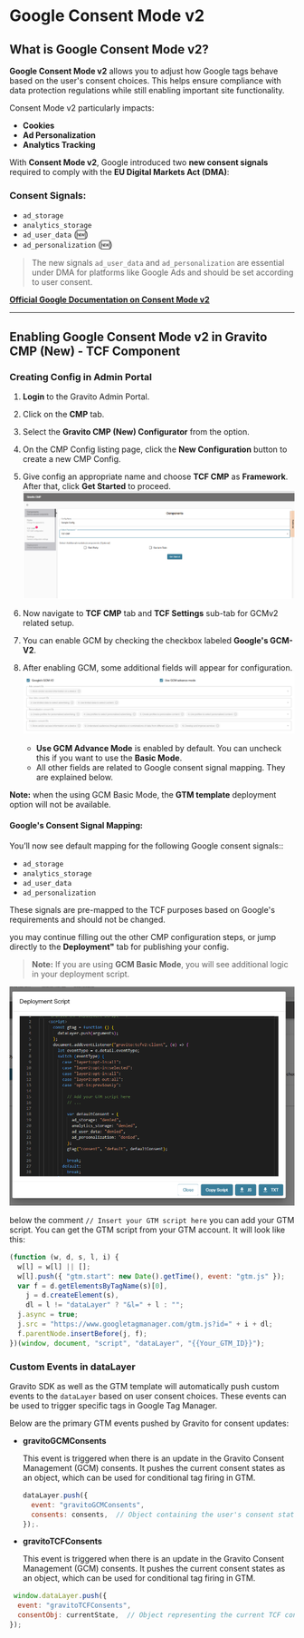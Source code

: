 # Google Consent Mode v2

## What is Google Consent Mode v2?

**Google Consent Mode v2** allows you to adjust how Google tags behave based on the user's consent choices. This helps ensure compliance with data protection regulations while still enabling important site functionality.

Consent Mode v2 particularly impacts:

- **Cookies**
- **Ad Personalization**
- **Analytics Tracking**

With **Consent Mode v2**, Google introduced two **new consent signals** required to comply with the **EU Digital Markets Act (DMA)**:

### Consent Signals:
- `ad_storage`
- `analytics_storage`
- `ad_user_data` (🆕)
- `ad_personalization` (🆕)

> The new signals `ad_user_data` and `ad_personalization` are essential under DMA for platforms like Google Ads and should be set according to user consent.

**[Official Google Documentation on Consent Mode v2](https://developers.google.com/tag-platform/devguides/consent)**

---

## Enabling Google Consent Mode v2 in Gravito CMP (New) - TCF Component

### Creating Config in Admin Portal

1. **Login** to the Gravito Admin Portal.
2. Click on the **CMP** tab.
3. Select the **Gravito CMP (New) Configurator** from the option.
4. On the CMP Config listing page, click the **New Configuration** button to create a new CMP Config.
5. Give config an appropriate name and choose **TCF CMP** as **Framework**. After that, click **Get Started** to proceed.
        ![](../../img/tcf_configurator_setup.png)

6. Now navigate to **TCF CMP** tab and **TCF Settings** sub-tab for GCMv2 related setup.
7. You can enable GCM by checking the checkbox labeled **Google's GCM-V2**.
8. After enabling GCM, some additional fields will appear for configuration.
    ![](../../img/tcf_gcm_setup.png)

    - **Use GCM Advance Mode** is enabled by default. You can uncheck this if you want to use the **Basic Mode**.
    - All other fields are related to Google consent signal mapping. They are explained below.

**Note:** when the using GCM Basic Mode, the **GTM template** deployment option will not be available.

#### Google's Consent Signal Mapping:

You’ll now see default mapping for the following Google consent signals::

- `ad_storage`
- `analytics_storage`
- `ad_user_data`
- `ad_personalization`

These signals are pre-mapped to the TCF purposes based on Google's requirements and should not be changed.

you may continue filling out the other CMP configuration steps, or jump directly to the **Deployment"** tab for publishing your config.


>**Note:** If you are using **GCM Basic Mode**, you will see additional logic in your deployment script.

   ![](../../img/tcf_additional_Gtm_logic.png)

   below the comment `// Insert your GTM script here` you can add your GTM script. You can get the GTM script from your GTM account. It will look like this:
   
```js
(function (w, d, s, l, i) {
  w[l] = w[l] || [];
  w[l].push({ "gtm.start": new Date().getTime(), event: "gtm.js" });
  var f = d.getElementsByTagName(s)[0],
    j = d.createElement(s),
    dl = l != "dataLayer" ? "&l=" + l : "";
  j.async = true;
  j.src = "https://www.googletagmanager.com/gtm.js?id=" + i + dl;
  f.parentNode.insertBefore(j, f);
})(window, document, "script", "dataLayer", "{{Your_GTM_ID}}");
```

### Custom Events in dataLayer

Gravito SDK as well as the GTM template will automatically push custom events to the `dataLayer` based on user consent choices. These events can be used to trigger specific tags in Google Tag Manager.

Below are the primary GTM events pushed by Gravito for consent updates:

- **gravitoGCMConsents**

  This event is triggered when there is an update in the Gravito Consent Management (GCM) consents. It pushes the current consent states as an object, which can be used for conditional tag firing in GTM.

  ```javascript
  dataLayer.push({
    event: "gravitoGCMConsents",
    consents: consents,  // Object containing the user's consent states
  });.
  ```

- **gravitoTCFConsents**

  This event is triggered when there is an update in the Gravito Consent Management (GCM) consents. It pushes the current consent states as an object, which can be used for conditional tag firing in GTM.

```javascript
 window.dataLayer.push({
  event: "gravitoTCFConsents",
  consentObj: currentState,  // Object representing the current TCF consent state
});
  ```

